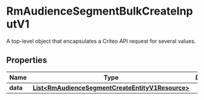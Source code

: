 

# RmAudienceSegmentBulkCreateInputV1

A top-level object that encapsulates a Criteo API request for several values.

## Properties

| Name | Type | Description | Notes |
|------------ | ------------- | ------------- | -------------|
|**data** | [**List&lt;RmAudienceSegmentCreateEntityV1Resource&gt;**](RmAudienceSegmentCreateEntityV1Resource.md) |  |  [optional] |



